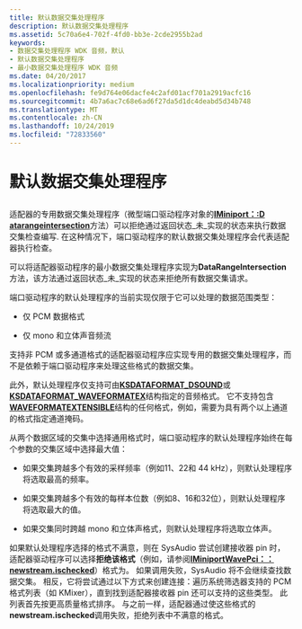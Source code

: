 ```yaml
---
title: 默认数据交集处理程序
description: 默认数据交集处理程序
ms.assetid: 5c70a6e4-702f-4fd0-bb3e-2cde2955b2ad
keywords:
- 数据交集处理程序 WDK 音频，默认
- 默认数据交集处理程序
- 最小数据交集处理程序 WDK 音频
ms.date: 04/20/2017
ms.localizationpriority: medium
ms.openlocfilehash: fe9d764e06dacfe4c2afd01acf701a2919acfc16
ms.sourcegitcommit: 4b7a6ac7c68e6ad6f27da5d1dc4deabd5d34b748
ms.translationtype: MT
ms.contentlocale: zh-CN
ms.lasthandoff: 10/24/2019
ms.locfileid: "72833560"
---
```

# <a name="default-data-intersection-handlers"></a>默认数据交集处理程序


## <span id="default_data_intersection_handlers"></span><span id="DEFAULT_DATA_INTERSECTION_HANDLERS"></span>


适配器的专用数据交集处理程序（微型端口驱动程序对象的[**IMiniport：:D atarangeintersection**](https://docs.microsoft.com/windows-hardware/drivers/ddi/portcls/nf-portcls-iminiport-datarangeintersection)方法）可以拒绝通过返回状态\_未\_实现的状态来执行数据交集检查编写. 在这种情况下，端口驱动程序的默认数据交集处理程序会代表适配器执行检查。

可以将适配器驱动程序的最小数据交集处理程序实现为**DataRangeIntersection**方法，该方法通过返回状态\_未\_实现的状态来拒绝所有数据交集请求。

端口驱动程序的默认处理程序的当前实现仅限于它可以处理的数据范围类型：

-   仅 PCM 数据格式

-   仅 mono 和立体声音频流

支持非 PCM 或多通道格式的适配器驱动程序应实现专用的数据交集处理程序，而不是依赖于端口驱动程序来处理这些格式的数据交集。

此外，默认处理程序仅支持可由[**KSDATAFORMAT\_DSOUND**](https://docs.microsoft.com/windows-hardware/drivers/ddi/ksmedia/ns-ksmedia-ksdataformat_dsound)或[**KSDATAFORMAT\_WAVEFORMATEX**](https://docs.microsoft.com/windows-hardware/drivers/ddi/ksmedia/ns-ksmedia-ksdataformat_waveformatex)结构指定的音频格式。 它不支持包含[**WAVEFORMATEXTENSIBLE**](https://docs.microsoft.com/windows-hardware/drivers/ddi/ksmedia/ns-ksmedia-waveformatextensible)结构的任何格式，例如，需要为具有两个以上通道的格式指定通道掩码。

从两个数据区域的交集中选择通用格式时，端口驱动程序的默认处理程序始终在每个参数的交集区域中选择最大值：

-   如果交集跨越多个有效的采样频率（例如11、22和 44 kHz），则默认处理程序将选取最高的频率。

-   如果交集跨越多个有效的每样本位数（例如8、16和32位），则默认处理程序将选取最大的值。

-   如果交集同时跨越 mono 和立体声格式，则默认处理程序将选取立体声。

如果默认处理程序选择的格式不满意，则在 SysAudio 尝试创建接收器 pin 时，适配器驱动程序可以选择**拒绝该格式**（例如，请参阅[**IMiniportWavePci：： newstream.ischecked**](https://docs.microsoft.com/windows-hardware/drivers/ddi/portcls/nf-portcls-iminiportwavepci-newstream)）格式为。 如果调用失败，SysAudio 将不会继续查找数据交集。 相反，它将尝试通过以下方式来创建连接：遍历系统筛选器支持的 PCM 格式列表（如 KMixer），直到找到适配器接收器 pin 还可以支持的这些类型。 此列表首先按更高质量格式排序。 与之前一样，适配器通过使这些格式的**newstream.ischecked**调用失败，拒绝列表中不满意的格式。

 

 




